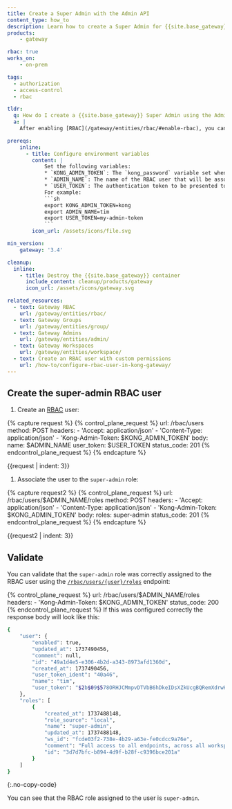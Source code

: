 ```yaml
---
title: Create a Super Admin with the Admin API
content_type: how_to
description: Learn how to create a Super Admin for {{site.base_gateway}}.
products:
    - gateway

rbac: true
works_on:
    - on-prem

tags:
  - authorization
  - access-control
  - rbac

tldr: 
  q: How do I create a {{site.base_gateway}} Super Admin using the Admin API?
  a: |
    After enabling [RBAC](/gateway/entities/rbac/#enable-rbac), you can create a Super Admin user by issuing a `POST` request to the [`/rbac/users/`](/api/gateway/admin-ee/#/operations/post-rbac-users) endpoint. Then associate the user to the `super-admin` role.

prereqs:
    inline:
      - title: Configure environment variables
        content: |
            Set the following variables: 
            * `KONG_ADMIN_TOKEN`: The `kong_password` variable set when configuring {{site.base_gateway}}
            * `ADMIN_NAME`: The name of the RBAC user that will be associated with the Super Admin Role.
            * `USER_TOKEN`: The authentication token to be presented to the Admin API.
            For example: 
            ```sh
            export KONG_ADMIN_TOKEN=kong
            export ADMIN_NAME=tim
            export USER_TOKEN=my-admin-token
            ```
        icon_url: /assets/icons/file.svg

min_version:
    gateway: '3.4'

cleanup:
  inline:
    - title: Destroy the {{site.base_gateway}} container
      include_content: cleanup/products/gateway
      icon_url: /assets/icons/gateway.svg

related_resources:
  - text: Gateway RBAC
    url: /gateway/entities/rbac/
  - text: Gateway Groups
    url: /gateway/entities/group/
  - text: Gateway Admins
    url: /gateway/entities/admin/
  - text: Gateway Workspaces
    url: /gateway/entities/workspace/
  - text: Create an RBAC user with custom permissions
    url: /how-to/configure-rbac-user-in-kong-gateway/
---
```



## Create the super-admin RBAC user

1. Create an [RBAC](/gateway/entities/rbac/) user:
<!-- vale off -->
{% capture request %}
{% control_plane_request %}
url: /rbac/users
method: POST
headers:
    - 'Accept: application/json'
    - 'Content-Type: application/json'
    - 'Kong-Admin-Token: $KONG_ADMIN_TOKEN'
body:
    name: $ADMIN_NAME
    user_token: $USER_TOKEN
status_code: 201
{% endcontrol_plane_request %}
{% endcapture %}

{{request | indent: 3}}


1. Associate the user to the `super-admin` role:

{% capture request2 %}
{% control_plane_request %}
url: /rbac/users/$ADMIN_NAME/roles
method: POST
headers:
    - 'Accept: application/json'
    - 'Content-Type: application/json'
    - 'Kong-Admin-Token: $KONG_ADMIN_TOKEN'
body:
    roles: super-admin
status_code: 201
{% endcontrol_plane_request %}
{% endcapture %}

{{request2 | indent: 3}}

<!--vale on -->

## Validate

You can validate that the `super-admin` role was correctly assigned to the RBAC user using the [`/rbac/users/{user}/roles`](/api/gateway/admin-ee/#/operations/get-rbac-users-name_or_id-roles) endpoint: 

{% control_plane_request %}
url: /rbac/users/$ADMIN_NAME/roles
headers:
    - 'Kong-Admin-Token: $KONG_ADMIN_TOKEN'
status_code: 200
{% endcontrol_plane_request %}
If this was configured correctly the response body will look like this: 

```sh
{
	"user": {
		"enabled": true,
		"updated_at": 1737490456,
		"comment": null,
		"id": "49a1d4e5-e306-4b2d-a343-8973afd1360d",
		"created_at": 1737490456,
		"user_token_ident": "40a46",
		"name": "tim",
		"user_token": "$2b$09$578ORHJCMmpvDTVbB6hDkeIDsXZkUcgBQRemXdrwH2ex8IYBKWSE."
	},
	"roles": [
		{
			"created_at": 1737488148,
			"role_source": "local",
			"name": "super-admin",
			"updated_at": 1737488148,
			"ws_id": "fcde03f2-738e-4b29-a63e-fe0cdcc9a76e",
			"comment": "Full access to all endpoints, across all workspaces",
			"id": "3d7d7bfc-b894-4d9f-b28f-c9396bce201a"
		}
	]
}
```
{:.no-copy-code}

You can see that the RBAC role assigned to the user is `super-admin`.